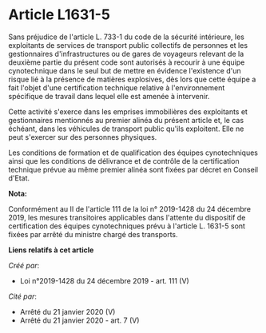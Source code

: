 # Article L1631-5

Sans préjudice de l'article L. 733-1 du code de la sécurité intérieure, les exploitants de services de transport public
collectifs de personnes et les gestionnaires d'infrastructures ou de gares de voyageurs relevant de la deuxième partie du
présent code sont autorisés à recourir à une équipe cynotechnique dans le seul but de mettre en évidence l'existence d'un
risque lié à la présence de matières explosives, dès lors que cette équipe a fait l'objet d'une certification technique
relative à l'environnement spécifique de travail dans lequel elle est amenée à intervenir.

Cette activité s'exerce dans les emprises immobilières des exploitants et gestionnaires mentionnés au premier alinéa du
présent article et, le cas échéant, dans les véhicules de transport public qu'ils exploitent. Elle ne peut s'exercer sur des
personnes physiques.

Les conditions de formation et de qualification des équipes cynotechniques ainsi que les conditions de délivrance et de
contrôle de la certification technique prévue au même premier alinéa sont fixées par décret en Conseil d'Etat.

**Nota:**

Conformément au II de l'article 111 de la loi n° 2019-1428 du 24 décembre 2019, les mesures transitoires applicables dans
l'attente du dispositif de certification des équipes cynotechniques prévu à l'article L. 1631-5 sont fixées par arrêté du
ministre chargé des transports.

**Liens relatifs à cet article**

_Créé par_:

  - Loi n°2019-1428 du 24 décembre 2019 - art. 111 (V)

_Cité par_:

  - Arrêté du 21 janvier 2020 (V)
  - Arrêté du 21 janvier 2020 - art. 7 (V)

